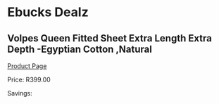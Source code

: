 
# Ebucks Dealz
## Volpes Queen Fitted Sheet Extra Length Extra Depth -Egyptian Cotton ,Natural
[Product Page](https://www.ebucks.com/web/shop/productSelected.do?prodId=1068338737&catId=704984344)

Price: R399.00

Savings: 


	
